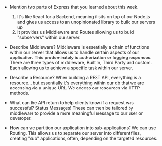
- Mention two parts of Express that you learned about this week.
    1. It's like React for a Backend, meaning it sits on top of our Node.js and gives us access to an unopinionated library to build our servers up 
    2. It provides us Middleware and Routes allowing us to build "subservers" within our server. 

- Describe Middleware?
    Middleware is essentially a chain of functions within our server that allows us to handle certain aspects of our application. This predominately is authorization or logging responses. There are three types of middleware, Built In, Third Party and custom. Each allowing us to achieve a specific task within our server.

- Describe a Resource?
    When building a REST API, everything is a resource... but essentially it's everything within our db that we are accessing via a unique URL. We access our resources via HTTP methods. 

- What can the API return to help clients know if a request was successful?
    Status Messages! These can then be tailored by middleware to provide a more meaningful message to our user or developer. 

- How can we partition our application into sub-applications?
    We can use Routing. This allows us to separate our server into different files, creating "sub" applications, often, depending on the targeted resources.